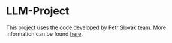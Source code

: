 # LLM-Project

This project uses the code developed by Petr Slovak team. More information can be found [here](https://github.com/ozzulak).
